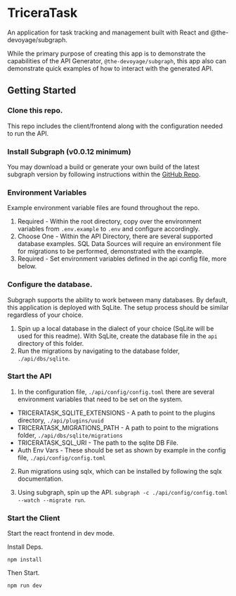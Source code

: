 # TriceraTask

An application for task tracking and management built with React and @the-devoyage/subgraph.

While the primary purpose of creating this app is to demonstrate the capabilities of the API Generator, `@the-devoyage/subgraph`, this app also can demonstrate
quick examples of how to interact with the generated API.

## Getting Started

### Clone this repo.

This repo includes the client/frontend along with the configuration needed to run the API.

### Install Subgraph (v0.0.12 minimum)

You may download a build or generate your own build of the latest subgraph version by following instructions within the [GitHub Repo](https://github.com/the-devoyage/subgraph).

### Environment Variables

Example environment variable files are found throughout the repo.

1. Required - Within the root directory, copy over the environment variables from `.env.example` to `.env` and configure accordingly.
2. Choose One - Within the API Directory, there are several supported database examples. SQL Data Sources will require an environment
   file for migrations to be performed, demonstrated with the example.
3. Required - Set environment variables defined in the api config file, more below.

### Configure the database.

Subgraph supports the ability to work between many databases. By default, this application is deployed with SqLite. The setup process should be similar regardless
of your choice.

1. Spin up a local database in the dialect of your choice (SqLite will be used for this readme). With SqLite, create the database file in the `api` directory of this folder.
2. Run the migrations by navigating to the database folder, `./api/dbs/sqlite`.

### Start the API

1. In the configuration file, `./api/config/config.toml` there are several environment variables that need to be set on the system.

- TRICERATASK_SQLITE_EXTENSIONS - A path to point to the plugins directory, `./api/plugins/uuid`
- TRICERATASK_MIGRATIONS_PATH - A path to point to the migrations folder, `./api/dbs/sqlite/migrations`
- TRICERATASK_SQL_URI - The path to the sqlite DB File.
- Auth Env Vars - These should be set as shown by example in the config file, `./api/config/config.toml`

2. Run migrations using sqlx, which can be installed by following the sqlx documentation.

3. Using subgraph, spin up the API. `subgraph -c ./api/config/config.toml --watch --migrate run`.

### Start the Client

Start the react frontend in dev mode.

Install Deps.

```
npm install
```

Then Start.

```
npm run dev
```
